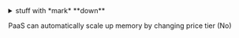 <details><summary>stuff with *mark* **down**</summary><p>

## _formatted_ **heading** with [a](link)

---
{{standard 3-backtick code block omitted from here due to escaping issues}}
---

Collapsible until here.
  </p></details>
  
  
  PaaS can automatically scale up memory by changing price tier (No)
  
  
